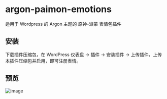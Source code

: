 # argon-paimon-emotions
适用于 Wordpress 的 Argon 主题的 原神-派蒙 表情包插件

## 安装
下载插件压缩包，在 WordPress 仪表盘 -> 插件 -> 安装插件 -> 上传插件，上传本插件压缩包并启用，即可注册表情。

## 预览

![image](https://user-images.githubusercontent.com/30802565/161268015-ffb77380-cb85-48a7-9537-c39b635d37c7.png)
